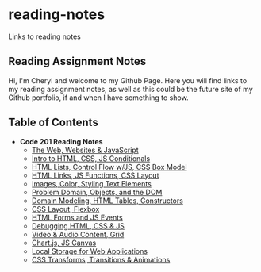 # reading-notes
Links to reading notes
## Reading Assignment Notes
Hi, I'm Cheryl and welcome to my Github Page. Here you will find links to my reading assignment notes, as well as this could be the future site of my Github portfolio, if and when I have something to show.
## Table of Contents
- **Code 201 Reading Notes**
  - [The Web, Websites &amp; JavaScript](https://cheryldee.github.io/reading-notes/class-01)
  - [Intro to HTML, CSS, JS Conditionals](https://cheryldee.github.io/reading-notes/class-02)
  - [HTML Lists, Control Flow w/JS, CSS Box Model](https://cheryldee.github.io/reading-notes/class-03)
  - [HTML Links, JS Functions, CSS Layout](https://cheryldee.github.io/reading-notes/class-04)
  - [Images, Color, Styling Text Elements](https://cheryldee.github.io/reading-notes/class-05)
  - [Problem Domain, Objects, and the DOM](https://cheryldee.github.io/reading-notes/class-06)
  - [Domain Modeling, HTML Tables, Constructors](https://cheryldee.github.io/reading-notes/class-07)
  - [CSS Layout, Flexbox](https://cheryldee.github.io/reading-notes/class-08)
  - [HTML Forms and JS Events](https://cheryldee.github.io/reading-notes/class-09)
  - [Debugging HTML, CSS & JS](https://cheryldee.github.io/reading-notes/class-10)
  - [Video &amp; Audio Content, Grid](https://cheryldee.github.io/reading-notes/class-11)
  - [Chart.js, JS Canvas](https://cheryldee.github.io/reading-notes/class-12)
  - [Local Storage for Web Applications](https://cheryldee.github.io/reading-notes/class-13)
  - [CSS Transforms, Transitions &amp; Animations](https://cheryldee.github.io/reading-notes/class-14)

